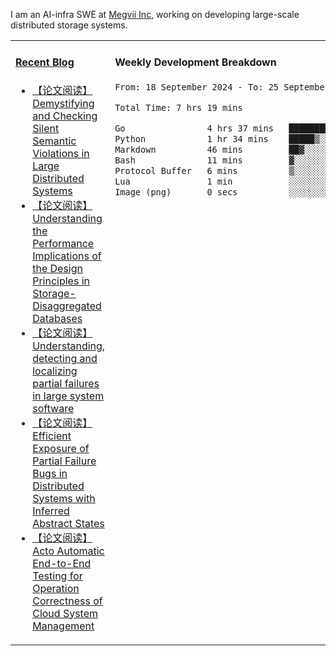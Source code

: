 I am an AI-infra SWE at [Megvii Inc](https://en.megvii.com/), working on developing large-scale distributed storage systems.

<table width="960px">
<tr>
<td valign="top" width="50%">

#### <a href="https://www.kongjun18.me" target="_blank">Recent Blog</a>

<!-- BLOG-POST-LIST:START -->
- [【论文阅读】Demystifying and Checking Silent Semantic Violations in Large Distributed Systems](https://kongjun18.github.io/posts/demystifying-and-checking-silent-semantic-violations-in-large-distributed-systems/)
- [【论文阅读】Understanding the Performance Implications of the Design Principles in Storage-Disaggregated Databases](https://kongjun18.github.io/posts/understanding-the-performance-implications-of-the-design-principles-in-storage-disaggregated-databases/)
- [【论文阅读】Understanding, detecting and localizing partial failures in large system software](https://kongjun18.github.io/posts/understanding-detecting-and-localizing-partial-failures-in-large-system-software/)
- [【论文阅读】Efficient Exposure of Partial Failure Bugs in Distributed Systems with Inferred Abstract States](https://kongjun18.github.io/posts/efficient-exposure-of-partial-failure-bugs-in-distributed-systems-with-inferred-abstract-states/)
- [【论文阅读】Acto Automatic End-to-End Testing for Operation Correctness of Cloud System Management](https://kongjun18.github.io/posts/acto-automatic-end-to-end-testing-for-operation-correctness-of-cloud-system-management/)
<!-- BLOG-POST-LIST:END -->

</td>
<td valign="top" width="50%">

#### Weekly Development Breakdown

<!--START_SECTION:waka-->

```txt
From: 18 September 2024 - To: 25 September 2024

Total Time: 7 hrs 19 mins

Go                4 hrs 37 mins   ███████████████▓░░░░░░░░░   63.24 %
Python            1 hr 34 mins    █████▒░░░░░░░░░░░░░░░░░░░   21.63 %
Markdown          46 mins         ██▓░░░░░░░░░░░░░░░░░░░░░░   10.66 %
Bash              11 mins         ▓░░░░░░░░░░░░░░░░░░░░░░░░   02.51 %
Protocol Buffer   6 mins          ▒░░░░░░░░░░░░░░░░░░░░░░░░   01.58 %
Lua               1 min           ░░░░░░░░░░░░░░░░░░░░░░░░░   00.34 %
Image (png)       0 secs          ░░░░░░░░░░░░░░░░░░░░░░░░░   00.04 %
```

<!--END_SECTION:waka-->
</td>
</tr>

</table>
